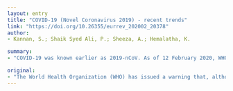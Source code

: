 ```yaml
---
layout: entry
title: "COVID-19 (Novel Coronavirus 2019) - recent trends"
link: "https://doi.org/10.26355/eurrev_202002_20378"
author:
- Kannan, S.; Shaik Syed Ali, P.; Sheeza, A.; Hemalatha, K.

summary:
- "COVID-19 was known earlier as 2019-nCoV. As of 12 February 2020, WHO reported 45,171 cases and 1115 deaths. The virus is similar to Severe Acute Respiratory Syndrome coronavirus (SARS-CoV) in its pathogenicity, clinical spectrum, and epidemiology. Studies suggest that the human receptor may be angiotensin-converting enzyme 2 (ACE2) receptor similar to that of SARS. No animal reservoir has been already confirmed."

original:
- "The World Health Organization (WHO) has issued a warning that, although the 2019 novel coronavirus (COVID-19) from Wuhan City (China), is not pandemic, it should be contained to prevent the global spread. The COVID-19 virus was known earlier as 2019-nCoV. As of 12 February 2020, WHO reported 45,171 cases and 1115 deaths related to COVID-19. COVID-19 is similar to Severe Acute Respiratory Syndrome coronavirus (SARS-CoV) virus in its pathogenicity, clinical spectrum, and epidemiology. Comparison of the genome sequences of COVID-19, SARS-CoV, and Middle East Respiratory Syndrome coronavirus (MERS-CoV) showed that COVID-19 has a better sequence identity with SARS-CoV compared to MERS CoV. However, the amino acid sequence of COVID-19 differs from other coronaviruses specifically in the regions of 1ab polyprotein and surface glycoprotein or S-protein. Although several animals have been speculated to be a reservoir for COVID-19, no animal reservoir has been already confirmed. COVID-19 causes COVID-19 disease that has similar symptoms as SARS-CoV. Studies suggest that the human receptor for COVID-19 may be angiotensin-converting enzyme 2 (ACE2) receptor similar to that of SARS-CoV. The nucleocapsid (N) protein of COVID-19 has nearly 90% amino acid sequence identity with SARS-CoV. The N protein antibodies of SARS-CoV may cross react with COVID-19 but may not provide cross-immunity. In a similar fashion to SARS-CoV, the N protein of COVID-19 may play an important role in suppressing the RNA interference (RNAi) to overcome the host defense. This mini-review aims at investigating the most recent trend of COVID-19."
---
```


